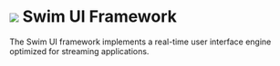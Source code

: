 # <a href="https://www.swimos.org"><img src="https://docs.swimos.org/readme/breach-marlin-blue-wide.svg"></a> Swim UI Framework

The Swim UI framework implements a real-time user interface engine optimized
for streaming applications.
